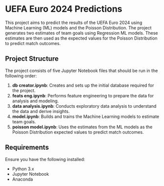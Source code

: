 # UEFA Euro 2024 Predictions

This project aims to predict the results of the UEFA Euro 2024 using Machine Learning (ML) models and the Poisson Distribution. The project generates two estimates of team goals using Regression ML models. These estimates are then used as the expected values for the Poisson Distribution to predict match outcomes.

## Project Structure

The project consists of five Jupyter Notebook files that should be run in the following order:

1. **db creator.ipynb**: Creates and sets up the initial database required for the project.
2. **feats eng.ipynb**: Performs feature engineering to prepare the data for analysis and modeling.
3. **data analysis.ipynb**: Conducts exploratory data analysis to understand the data and derive insights.
4. **model.ipynb**: Builds and trains the Machine Learning models to estimate team goals.
5. **poisson model.ipynb**: Uses the estimates from the ML models as the Poisson Distribution expected values to predict match outcomes.

## Requirements

Ensure you have the following installed:

- Python 3.x
- Jupyter Notebook
- Anaconda

